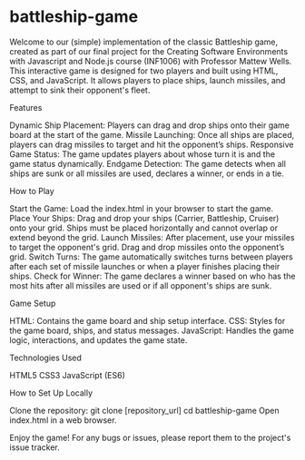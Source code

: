 # battleship-game

Welcome to our (simple) implementation of the classic Battleship game, created as part of our final project for the Creating Software Environments with Javascript and Node.js course (INF1006) with Professor Mattew Wells. This interactive game is designed for two players and built using HTML, CSS, and JavaScript. It allows players to place ships, launch missiles, and attempt to sink their opponent's fleet.

Features

Dynamic Ship Placement: Players can drag and drop ships onto their game board at the start of the game.
Missile Launching: Once all ships are placed, players can drag missiles to target and hit the opponent’s ships.
Responsive Game Status: The game updates players about whose turn it is and the game status dynamically.
Endgame Detection: The game detects when all ships are sunk or all missiles are used, declares a winner, or ends in a tie.

How to Play

Start the Game: Load the index.html in your browser to start the game.
Place Your Ships: Drag and drop your ships (Carrier, Battleship, Cruiser) onto your grid. Ships must be placed horizontally and cannot overlap or extend beyond the grid.
Launch Missiles: After placement, use your missiles to target the opponent's grid. Drag and drop missiles onto the opponent’s grid.
Switch Turns: The game automatically switches turns between players after each set of missile launches or when a player finishes placing their ships.
Check for Winner: The game declares a winner based on who has the most hits after all missiles are used or if all opponent's ships are sunk.

Game Setup

HTML: Contains the game board and ship setup interface.
CSS: Styles for the game board, ships, and status messages.
JavaScript: Handles the game logic, interactions, and updates the game state.

Technologies Used

HTML5
CSS3
JavaScript (ES6)

How to Set Up Locally

Clone the repository: git clone [repository_url]
cd battleship-game
Open index.html in a web browser.

Enjoy the game! For any bugs or issues, please report them to the project's issue tracker.

